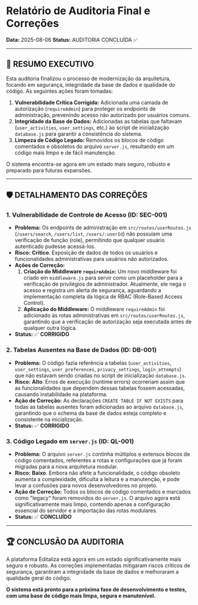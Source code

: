 # Relatório de Auditoria Final e Correções

**Data:** 2025-08-06
**Status:** AUDITORIA CONCLUÍDA ✅

---

## 🚀 RESUMO EXECUTIVO

Esta auditoria finalizou o processo de modernização da arquitetura, focando em segurança, integridade da base de dados e qualidade do código. As seguintes ações foram tomadas:

1.  **Vulnerabilidade Crítica Corrigida:** Adicionada uma camada de autorização (`requireAdmin`) para proteger os endpoints de administração, prevenindo acesso não autorizado por usuários comuns.
2.  **Integridade da Base de Dados:** Adicionadas as tabelas que faltavam (`user_activities`, `user_settings`, etc.) ao script de inicialização `database.js` para garantir a consistência do sistema.
3.  **Limpeza de Código Legado:** Removidos os blocos de código comentados e obsoletos do arquivo `server.js`, resultando em um código mais limpo e de fácil manutenção.

O sistema encontra-se agora em um estado mais seguro, robusto e preparado para futuras expansões.

---

## 🛡️ DETALHAMENTO DAS CORREÇÕES

### 1. Vulnerabilidade de Controle de Acesso (ID: SEC-001)

-   **Problema:** Os endpoints de administração em `src/routes/userRoutes.js` (`/users/search`, `/users/list`, `/users/:userId`) não possuíam uma verificação de função (role), permitindo que qualquer usuário autenticado pudesse acessá-los.
-   **Risco:** **Crítico**. Exposição de dados de todos os usuários e funcionalidades administrativas para usuários não autorizados.
-   **Ações de Correção:**
    1.  **Criação do Middleware `requireAdmin`:** Um novo middleware foi criado em `middleware.js` para servir como um placeholder para a verificação de privilégios de administrador. Atualmente, ele nega o acesso e registra um alerta de segurança, aguardando a implementação completa da lógica de RBAC (Role-Based Access Control).
    2.  **Aplicação do Middleware:** O middleware `requireAdmin` foi adicionado às rotas administrativas em `src/routes/userRoutes.js`, garantindo que a verificação de autorização seja executada antes de qualquer outra lógica.
-   **Status:** ✅ **CORRIGIDO**

### 2. Tabelas Ausentes na Base de Dados (ID: DB-001)

-   **Problema:** O código fazia referência a tabelas (`user_activities`, `user_settings`, `user_preferences`, `privacy_settings`, `login_attempts`) que não estavam sendo criadas no script de inicialização `database.js`.
-   **Risco:** **Alto**. Erros de execução (runtime errors) ocorreriam assim que as funcionalidades que dependem dessas tabelas fossem acessadas, causando instabilidade na plataforma.
-   **Ação de Correção:** As declarações `CREATE TABLE IF NOT EXISTS` para todas as tabelas ausentes foram adicionadas ao arquivo `database.js`, garantindo que o schema da base de dados esteja completo e consistente na inicialização.
-   **Status:** ✅ **CORRIGIDO**

### 3. Código Legado em `server.js` (ID: QL-001)

-   **Problema:** O arquivo `server.js` continha múltiplos e extensos blocos de código comentados, referentes a rotas e configurações que já foram migradas para a nova arquitetura modular.
-   **Risco:** **Baixo**. Embora não afete a funcionalidade, o código obsoleto aumenta a complexidade, dificulta a leitura e a manutenção, e pode levar a confusões para novos desenvolvedores no projeto.
-   **Ação de Correção:** Todos os blocos de código comentados e marcados como "legacy" foram removidos do `server.js`. O arquivo agora está significativamente mais limpo, contendo apenas a configuração essencial do servidor e a importação das rotas modulares.
-   **Status:** ✅ **CONCLUÍDO**

---

## 🏆 CONCLUSÃO DA AUDITORIA

A plataforma Editaliza está agora em um estado significativamente mais seguro e robusto. As correções implementadas mitigaram riscos críticos de segurança, garantiram a integridade da base de dados e melhoraram a qualidade geral do código.

**O sistema está pronto para a próxima fase de desenvolvimento e testes, com uma base de código mais limpa, segura e manutenível.**
